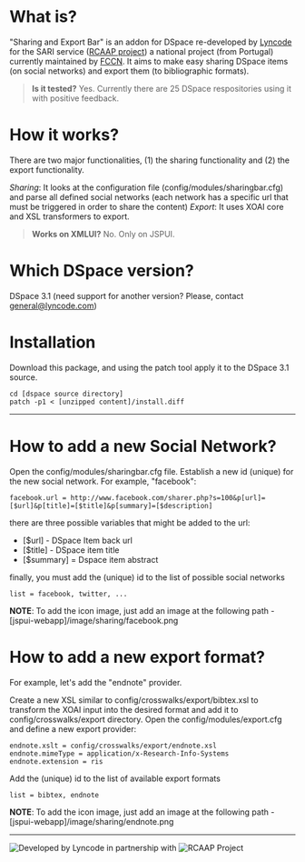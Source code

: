What is?
==========
"Sharing and Export Bar" is an addon for DSpace re-developed by [Lyncode](http://www.lyncode.com) for the SARI service ([RCAAP project](http://projeto.rcaap.pt)) a national project (from Portugal) currently maintained by [FCCN](http://www.fccn.pt). It aims to make easy sharing DSpace items (on social networks) and export them (to bibliographic formats).

> **Is it tested?**
> Yes. Currently there are 25 DSpace respositories using it with positive feedback.

How it works?
==========
There are two major functionalities, (1) the sharing functionality and (2) the export functionality. 

*Sharing*: It looks at the configuration file (config/modules/sharingbar.cfg) and parse all defined social networks (each network has a specific url that must be triggered in order to share the content)
*Export*: It uses XOAI core and XSL transformers to export.

> **Works on XMLUI?**
> No. Only on JSPUI.

Which DSpace version?
==========

DSpace 3.1 (need support for another version? Please, contact [general@lyncode.com](mailto:general@lyncode.com))

Installation
==========

Download this package, and using the patch tool apply it to the DSpace 3.1 source.

    cd [dspace source directory]
    patch -p1 < [unzipped content]/install.diff

---

How to add a new Social Network?
==========
Open the config/modules/sharingbar.cfg file. Establish a new id (unique) for the new social network. For example, "facebook":

    facebook.url = http://www.facebook.com/sharer.php?s=100&p[url]=[$url]&p[title]=[$title]&p[summary]=[$description]

there are three possible variables that might be added to the url:

* [$url] - DSpace Item back url
* [$title] - DSpace item title
* [$summary] = Dspace item abstract

finally, you must add the (unique) id to the list of possible social networks

    list = facebook, twitter, ...

**NOTE**: To add the icon image, just add an image at the following path - [jspui-webapp]/image/sharing/facebook.png

How to add a new export format?
==========
For example, let's add the "endnote" provider.

Create a new XSL similar to config/crosswalks/export/bibtex.xsl to transform the XOAI input into the desired format and add it to config/crosswalks/export directory.
Open the config/modules/export.cfg and define a new export provider:

    endnote.xslt = config/crosswalks/export/endnote.xsl
    endnote.mimeType = application/x-Research-Info-Systems
    endnote.extension = ris

Add the (unique) id to the list of available export formats

    list = bibtex, endnote

**NOTE**: To add the icon image, just add an image at the following path - [jspui-webapp]/image/sharing/endnote.png 

- - - 
![Developed by Lyncode](http://www.lyncode.com/images/lyncode/DevelopedBy.png) in partnership with ![RCAAP Project](http://pesquisa.biblioteca.iscte.pt/_img/logos/logo_rcaap.png)
